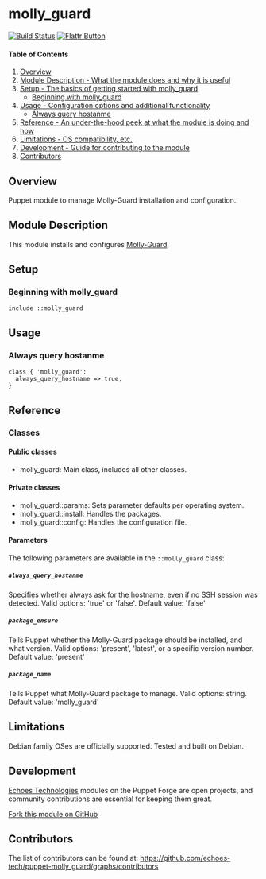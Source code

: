 # molly_guard

[![Build Status](https://travis-ci.org/echoes-tech/puppet-molly_guard.svg?branch=master)](https://travis-ci.org/echoes-tech/puppet-molly_guard)
[![Flattr Button](https://api.flattr.com/button/flattr-badge-large.png "Flattr This!")](https://flattr.com/submit/auto?user_id=echoes&url=https://forge.puppetlabs.com/echoes/molly_guard&title=Puppet%20module%20to%20manage%20Molly-Guard&description=This%20module%20installs%20and%20configures%20Molly-Guard.&lang=en_GB&category=software "Puppet module to manage Molly-Guard installation and configuration")

#### Table of Contents

1. [Overview](#overview)
2. [Module Description - What the module does and why it is useful](#module-description)
3. [Setup - The basics of getting started with molly_guard](#setup)
    * [Beginning with molly_guard](#beginning-with-molly_guard)
4. [Usage - Configuration options and additional functionality](#usage)
    * [Always query hostanme](#always-query-hostanme)
5. [Reference - An under-the-hood peek at what the module is doing and how](#reference)
6. [Limitations - OS compatibility, etc.](#limitations)
7. [Development - Guide for contributing to the module](#development)
8. [Contributors](#contributors)

## Overview

Puppet module to manage Molly-Guard installation and configuration.

## Module Description

This module installs and configures [Molly-Guard](http://anonscm.debian.org/cgit/collab-maint/molly-guard.git/).

## Setup

### Beginning with molly_guard

```puppet
include ::molly_guard
```

## Usage

### Always query hostanme

```puppet
class { 'molly_guard':
  always_query_hostname => true,
}
```

## Reference

### Classes

#### Public classes

* molly_guard: Main class, includes all other classes.

#### Private classes

* molly_guard::params: Sets parameter defaults per operating system.
* molly_guard::install: Handles the packages.
* molly_guard::config: Handles the configuration file.

#### Parameters

The following parameters are available in the `::molly_guard` class:

##### `always_query_hostanme`

Specifies whether  always ask for the hostname, even if no SSH session was detected. Valid options: 'true' or 'false'. Default value: 'false'

##### `package_ensure`

Tells Puppet whether the Molly-Guard package should be installed, and what version. Valid options: 'present', 'latest', or a specific version number. Default value: 'present'

##### `package_name`

Tells Puppet what Molly-Guard package to manage. Valid options: string. Default value: 'molly_guard'

## Limitations

Debian family OSes are officially supported. Tested and built on Debian.

## Development

[Echoes Technologies](https://echoes.fr) modules on the Puppet Forge are open projects, and community contributions are essential for keeping them great.

[Fork this module on GitHub](https://github.com/echoes-tech/puppet-molly_guard/fork)

## Contributors

The list of contributors can be found at: https://github.com/echoes-tech/puppet-molly_guard/graphs/contributors
